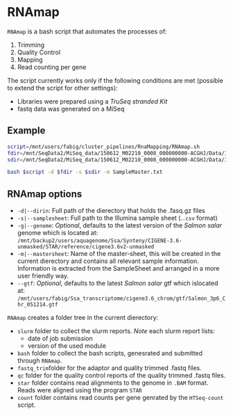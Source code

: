 # RNAmap

`RNAmap` is a bash script that automates the processes of:
1. Trimming
2. Quality Control
3. Mapping
4. Read counting per gene

The script currently works only if the following conditions are met
(possible to extend the script for other settings):
- Libraries were prepared using a *TruSeq stranded Kit*
- fastq data was generated on a MiSeq

## Example


```bash
script=/mnt/users/fabig/cluster_pipelines/RnaMapping/RNAmap.sh
fdir=/mnt/SeqData2/MiSeq_data/150612_M02210_0008_000000000-ACGHJ/Data/Intensities/BaseCalls
sdir=/mnt/SeqData2/MiSeq_data/150612_M02210_0008_000000000-ACGHJ/Data/Intensities/BaseCalls/SampleSheet.csv

bash $script -d $fdir -s $sdir -m SampleMaster.txt
```

## RNAmap options

- `-d|--dirin`: Full path of the dierectory that holds the .fasq.gz files
- `-s|--samplesheet`:  Full path to the Illumina sample sheet (.`.csv` format)
- `-g|--genome`: *Optional*, defaults to the latest version of the _Salmon salar_ genome which is
located at: `/mnt/backup2/users/aquagenome/Ssa/Synteny/CIGENE-3.6-unmasked/STAR/reference/cigene3.6v2-unmasked`
- `-m|--mastersheet`: Name of the master-sheet, this will be created in the current
dierectory and contains all relevant sample information. Information is extracted from
the SampleSheet and arranged in a more user friendly way.
- `--gtf`: *Optional*, defaults to the latest _Salmon salar_ gtf which islocated at:
`/mnt/users/fabig/Ssa_transcriptome/cigene3.6_chrom/gtf/Salmon_3p6_Chr_051214.gtf`


`RNAmap` creates a folder tree in the current dierectory:

- `slurm` folder to collect the slurm reports. *Note* each slurm report lists:
   - date of job submission
   - version of the used module 
- `bash` folder to collect the bash scripts, genesrated and submitted through `RNAmap`.
- `fastq_trim`folder for the adaptor and quality trimmed .fastq files.
- `qc` folder for the quality control reports of the quality trimmed .fastq files.
- `star` folder contains read alignments to the genome in `.BAM` format. Reads were aligned using the program `STAR`
- `count` folder contains read counts per gene genrated by the `HTSeq-count` script. 
